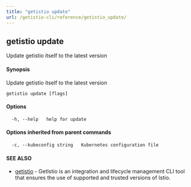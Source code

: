 ```yaml
---
title: "getistio update"
url: /getistio-cli/reference/getistio_update/
---
```

## getistio update

Update getistio itself to the latest version

#### Synopsis

Update getistio itself to the latest version

```
getistio update [flags]
```

#### Options

```
  -h, --help   help for update
```

#### Options inherited from parent commands

```
  -c, --kubeconfig string   Kubernetes configuration file
```

#### SEE ALSO

* [getistio](/getistio-cli/reference/getistio/)	 - GetIstio is an integration and lifecycle management CLI tool that ensures the use of supported and trusted versions of Istio.

